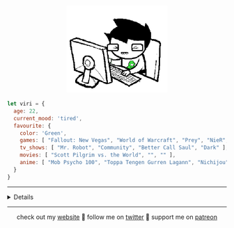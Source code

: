 <p align="center"><img src="https://github.com/v1r1/imgs-with-transparent-backgrounds/blob/master/games/gifs/john_typing.gif?raw=true" height="200"></p>

```javascript
let viri = {
  age: 22,
  current_mood: 'tired',
  favourite: {
    color: 'Green',
    games: [ "Fallout: New Vegas", "World of Warcraft", "Prey", "NieR", "Bloodborne", "Dark Souls 3" ],
    tv_shows: [ "Mr. Robot", "Community", "Better Call Saul", "Dark" ],
    movies: [ "Scott Pilgrim vs. the World", "", "" ],
    anime: [ "Mob Psycho 100", "Toppa Tengen Gurren Lagann", "Nichijou" ]
  }
}
```

<hr>

<details>
  <h2><summary open align="center">things i'm working on</summary></h2>
<table>
  <tr>
    <td align="center"><a href="https://github.com/vuwnu/zoon"><img width="100px" src="https://zoon.vuw.nu/favicon.png"><br>[zoon]</a><br>
      A serverless client-side framework built with Javascript, CSS and HTML</td>
    <td align="center"><a href="https://github.com/vuwnu/knowmore"><img width="100px" src="https://knowmore.vuw.nu/assets/images/favicon.png"><br>Knowmore</a><br>
      A booru-style site for tutorials and personal improvement</td>
    <td align="center"><a href="https://github.com/vuwnu/gunmetal"><img width="100px" src="https://gunmetal.vuw.nu/favicon.png"><br>Gunmetal</a><br>
      A smooth theme, usable across a wide variety of programs</td>
  </tr>
  <tr>
    <td align="center"><a href="https://github.com/vuwnu/questline"><img width="100px" src="https://raw.githubusercontent.com/vuwnu/questline/master/dist/favicon.png"><br>Questline</a><br>
      A ever-expanding collection of interactive fiction set in the █████</td>
    <td align="center"><a href="https://github.com/vuwnu/glif"><img width="100px" src=""><br>Glif</a><br>
      Easy to use icons built with CSS</td>
  <td align="center"><a href="https://github.com/vuwnu/suit"><img width="100px" src=""><br>Suit</a><br>
      System for theming and styling projects using CSS3 technology</td>
  </tr>
</table>
</details>
  
<hr>

<p align="center">
  check out my <a href="https://viri.space">website</a> 🔷
  follow me on <a href="https://twitter.com/_viri_">twitter</a> 🔶
  support me on <a href="https://patreon.com/vuwnu">patreon</a>
</p>
